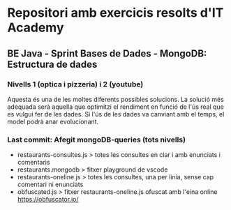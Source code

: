 # Repositori amb exercicis resolts d'IT Academy
## BE Java - Sprint Bases de Dades - MongoDB: Estructura de dades
### Nivells 1 (optica i pizzeria) i 2 (youtube)

Aquesta és una de les moltes diferents possibles solucions. La solució més adequada serà aquella que optimitzi el rendiment en funció de l'ús real que es vulgui fer de les dades. Si l'ús de les dades va canviant amb el temps, el model podrà anar evolucionant.

### Last commit: Afegit mongoDB-queries (tots nivells)

- restaurants-consultes.js > totes les consultes en clar i amb enunciats i comentaris
- restaurants.mongodb > fitxer playground de vscode
- restaurants-oneline.js > totes les consultes, una per linia, sense cap comentari ni enunciats
- obfuscated.js > fitxer restaurants-oneline.js ofuscat amb l'eina online https://obfuscator.io/

